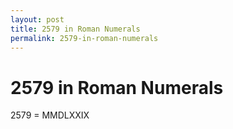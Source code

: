 ```yaml
---
layout: post
title: 2579 in Roman Numerals
permalink: 2579-in-roman-numerals
---
```


# 2579 in Roman Numerals

2579 = MMDLXXIX
